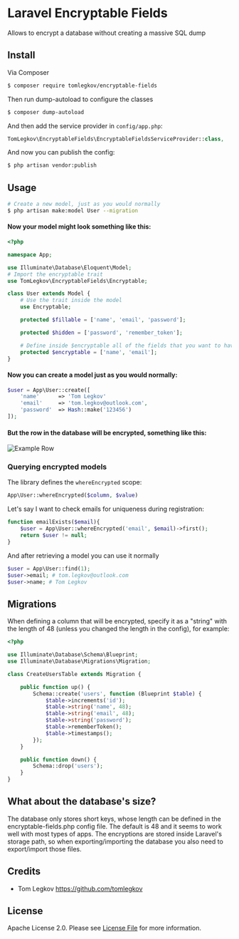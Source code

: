 # Laravel Encryptable Fields

Allows to encrypt a database without creating a massive SQL dump 

## Install

Via Composer

``` bash
$ composer require tomlegkov/encryptable-fields
```

Then run dump-autoload to configure the classes

``` bash
$ composer dump-autoload
```

And then add the service provider in `config/app.php`:
``` php
TomLegkov\EncryptableFields\EncryptableFieldsServiceProvider::class,
```

And now you can publish the config:
``` bash
$ php artisan vendor:publish
```

## Usage

``` bash
# Create a new model, just as you would normally
$ php artisan make:model User --migration
```

#### Now your model might look something like this:
``` php
<?php

namespace App;

use Illuminate\Database\Eloquent\Model;
# Import the encryptable trait
use TomLegkov\EncryptableFields\Encryptable;

class User extends Model {
	# Use the trait inside the model
    use Encryptable;

    protected $fillable = ['name', 'email', 'password'];

    protected $hidden = ['password', 'remember_token'];

    # Define inside $encryptable all of the fields that you want to have encrypted
    protected $encryptable = ['name', 'email'];
}
```

#### Now you can create a model just as you would normally:
``` php
$user = App\User::create([
	'name'		=> 'Tom Legkov'
	'email'		=> 'tom.legkov@outlook.com',
	'password'	=> Hash::make('123456')
]);
```

#### But the row in the database will be encrypted, something like this:
![Example Row](https://i.gyazo.com/79cd473d5e802176c4b814e547842b4c.png)

### Querying encrypted models
The library defines the `whereEncrypted` scope:
```php
App\User::whereEncrypted($column, $value)
```

Let's say I want to check emails for uniqueness during registration:
``` php
function emailExists($email){
	$user = App\User::whereEncrypted('email', $email)->first();
	return $user != null;
}
```

And after retrieving a model you can use it normally
``` php
$user = App\User::find(1);
$user->email; # tom.legkov@outlook.com
$user->name; # Tom Legkov
```

## Migrations
When defining a column that will be encrypted, specify it as a "string" with the length of 48 (unless you changed the length in the config), for example:
``` php
<?php

use Illuminate\Database\Schema\Blueprint;
use Illuminate\Database\Migrations\Migration;

class CreateUsersTable extends Migration {

    public function up() {
        Schema::create('users', function (Blueprint $table) {
            $table->increments('id');
            $table->string('name', 48);
            $table->string('email', 48);
            $table->string('password');
            $table->rememberToken();
            $table->timestamps();
        });
    }

    public function down() {
        Schema::drop('users');
    }
}
```

## What about the database's size?
The database only stores short keys, whose length can be defined in the encryptable-fields.php config file. The default is 48 and it seems to work well with most types of apps.
The encryptions are stored inside Laravel's storage path, so when exporting/importing the database you also need to export/import those files.

## Credits

- Tom Legkov https://github.com/tomlegkov 

## License

Apache License 2.0. Please see [License File](LICENSE.md) for more information.